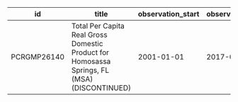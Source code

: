 | id          | title                                                                                       | observation_start   | observation_end   |
|-------------|---------------------------------------------------------------------------------------------|---------------------|-------------------|
| PCRGMP26140 | Total Per Capita Real Gross Domestic Product for Homosassa Springs, FL (MSA) (DISCONTINUED) | 2001-01-01          | 2017-01-01        |